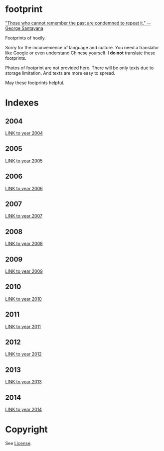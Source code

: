footprint
=========
["Those who cannot remember the past are condemned to repeat it." -- George Santayana](http://en.wikipedia.org/wiki/George_Santayana "George Santayana - Wikipedia, the free encyclopedia")


Footprints of hoxily.

Sorry for the inconvenience of language and culture. You need a translator like Google or even understand Chinese yourself. I **do not** translate these footprints.

Photos of footprint are not provided here. There will be only texts due to storage limitation. And texts are more easy to spread.

May these footprints helpful.

# Indexes
## 2004
[LINK to year 2004](./2004/index.md "Index of year 2004")
## 2005
[LINK to year 2005](./2005/index.md "Index of year 2005")
## 2006
[LINK to year 2006](./2006/index.md "Index of year 2006")
## 2007
[LINK to year 2007](./2007/index.md "Index of year 2007")
## 2008
[LINK to year 2008](./2008/index.md "Index of year 2008")
## 2009
[LINK to year 2009](./2009/index.md "Index of year 2009")
## 2010
[LINK to year 2010](./2010/index.md "Index of year 2010")
## 2011
[LINK to year 2011](./2011/index.md "Index of year 2011")
## 2012
[LINK to year 2012](./2012/index.md "Index of year 2012")
## 2013
[LINK to year 2013](./2013/index.md "Index of year 2013")
## 2014
[LINK to year 2014](./2014/index.md "Index of year 2014")

# Copyright
See [License](./LICENSE "the Unlicense").

